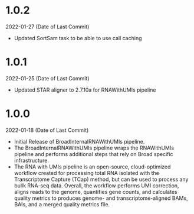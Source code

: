 # 1.0.2
2022-01-27 (Date of Last Commit)

* Updated SortSam task to be able to use call caching

# 1.0.1
2022-01-25 (Date of Last Commit)

* Updated STAR aligner to 2.7.10a for RNAWithUMIs pipeline

# 1.0.0
2022-01-18 (Date of Last Commit)

* Initial Release of BroadInternalRNAWithUMIs pipeline.
* The BroadInternalRNAWithUMIs pipeline wraps the RNAWithUMIs pipeline and performs additional steps that rely on Broad specific infrastructure.
* The RNA with UMIs pipeline is an open-source, cloud-optimized workflow created for processing total RNA isolated with the Transcriptome Capture (TCap) method, but can be used to process any bullk RNA-seq data. Overall, the workflow performs UMI correction, aligns reads to the genome, quantifies gene counts, and calculates quality metrics to produces genome- and transcriptome-aligned BAMs, BAIs, and a merged quality metrics file.